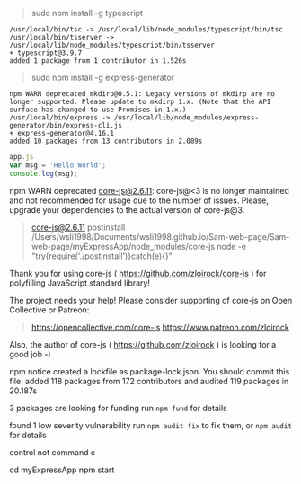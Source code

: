 >sudo npm install -g typescript

```
/usr/local/bin/tsc -> /usr/local/lib/node_modules/typescript/bin/tsc
/usr/local/bin/tsserver -> /usr/local/lib/node_modules/typescript/bin/tsserver
+ typescript@3.9.7
added 1 package from 1 contributor in 1.526s
```
>sudo npm install -g express-generator
```
npm WARN deprecated mkdirp@0.5.1: Legacy versions of mkdirp are no longer supported. Please update to mkdirp 1.x. (Note that the API surface has changed to use Promises in 1.x.)
/usr/local/bin/express -> /usr/local/lib/node_modules/express-generator/bin/express-cli.js
+ express-generator@4.16.1
added 10 packages from 13 contributors in 2.089s
```

```js
app.js
var msg = 'Hello World';
console.log(msg);
```


npm WARN deprecated core-js@2.6.11: core-js@<3 is no longer maintained and not recommended for usage due to the number of issues. Please, upgrade your dependencies to the actual version of core-js@3.

> core-js@2.6.11 postinstall /Users/wsli1998/Documents/wsli1998.github.io/Sam-web-page/Sam-web-page/myExpressApp/node_modules/core-js
> node -e "try{require('./postinstall')}catch(e){}"

Thank you for using core-js ( https://github.com/zloirock/core-js ) for polyfilling JavaScript standard library!

The project needs your help! Please consider supporting of core-js on Open Collective or Patreon: 
> https://opencollective.com/core-js 
> https://www.patreon.com/zloirock 

Also, the author of core-js ( https://github.com/zloirock ) is looking for a good job -)

npm notice created a lockfile as package-lock.json. You should commit this file.
added 118 packages from 172 contributors and audited 119 packages in 20.187s

3 packages are looking for funding
  run `npm fund` for details

found 1 low severity vulnerability
  run `npm audit fix` to fix them, or `npm audit` for details

  control not command c 

  cd myExpressApp
  npm start 